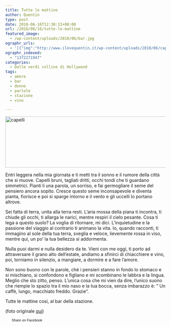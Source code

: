 ```yaml
---
title: Tutte le mattine
author: Quentin
type: post
date: 2010-06-16T12:30:13+00:00
url: /2010/06/16/tutte-le-mattine
featured_image:
  - /wp-content/uploads/2010/06/bar.jpg
ographr_urls:
  - '[{"img":"http://www.ilovequentin.it/wp-content/uploads/2010/06/capelli.jpg"},{"img":"http://www.ilovequentin.it/wp-content/uploads/2010/06/bar.jpg"},{"img":"http://www.ilovequentin.it/wp-content/uploads/2010/06/capelli-300x92.jpg"}]'
ographr_indexed:
  - "1372271947"
categories:
  - Dalle verdi colline di Hollywood
tags:
  - amore
  - bar
  - donne
  - parlole
  - stazione
  - vino

---
```

[<img class="alignnone size-full wp-image-1075" title="capelli" src="http://www.ilovequentin.it/wp-content/uploads/2010/06/capelli.jpg" alt="capelli" width="520" height="160" />][1]

Entri leggera nella mia giornata e ti metti tra il sonno e il rumore della città che si muove. Capelli bruni, tagliati dritti, occhi tondi che ti guardano simmetrici. Pianti lì una parola, un sorriso, e fai germogliare il seme del pensiero ancora sopito. Cresce questo seme inconsapevole e diventa pianta, fiorisce e poi si sparge intorno e il vento e gli uccelli lo portano altrove.

Sei fatta di terra, unita alla terra resti. L’aria mossa della piana ti incontra, ti chiude gli occhi, ti allarga le narici, mentre respiri il cielo pesante. Cosa ti lega a questo suolo? La voglia di ritornare, mi dici. L’inquietudine e la passione del viaggio al contrario ti animano la vita. Io, quando racconti, ti immagino al sole della tua terra, sveglia e veloce, lievemente rossa in viso, mentre qui, un po’ la tua bellezza si addormenta.

Nulla puoi darmi e nulla desidero da te. Vieni con me oggi, ti porto ad attraversare il grano alto dell&#8217;estate, andiamo a sfinirci di chiacchiere e vino, poi, torniamo in silenzio, a mangiare, a dormire e a fare l’amore.

Non sono buono con le parole, ché i pensieri stanno in fondo lo stomaco e si mischiano, si confondono e figliano e mi scombinano le labbra e la lingua. Meglio che sto zitto, penso. L’unica cosa che mi vien da dire, l’unico suono che riempie lo spazio tra il mio naso e la tua bocca, senza imbarazzo è: “ Un caffè, lungo, macchiato freddo. Grazie”.
  
Tutte le mattine così, al bar della stazione.

(foto originale [qui][2])

<a href="http://www.facebook.com/share.php?u=http%3A%2F%2Fwww.ilovequentin.it%2F2010%2F06%2F16%2Ftutte-le-mattine&t=Tutte%20le%20mattine" id="facebook_share_both_1073" style="font-size:11px; line-height:13px; font-family:'lucida grande',tahoma,verdana,arial,sans-serif; text-decoration:none; padding:2px 0 0 20px; height:16px; background:url(http://b.static.ak.fbcdn.net/images/share/facebook_share_icon.gif) no-repeat top left;">Share on Facebook</a>

 [1]: http://www.ilovequentin.it/wp-content/uploads/2010/06/capelli.jpg
 [2]: http://www.flickr.com/photos/33221952@N03/3120290323/sizes/l/